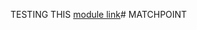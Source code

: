 TESTING THIS
[module link](https://app.eraser.io/workspace/Hh0KkJJcwdkPhCKmAwNb)#   M A T C H P O I N T  
 